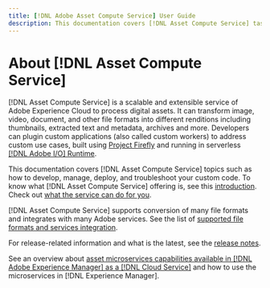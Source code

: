 ```yaml
---
title: [!DNL Adobe Asset Compute Service] User Guide
description: This documentation covers [!DNL Asset Compute Service] tasks such as introduction, how to develops, manage, deploy, and troubleshoot your custom code.
---
```


# About [!DNL Asset Compute Service]

[!DNL Asset Compute Service] is a scalable and extensible service of Adobe Experience Cloud to process digital assets. It can transform image, video, document, and other file formats into different renditions including thumbnails, extracted text and metadata, archives and more. Developers can plugin custom applications (also called custom workers) to address custom use cases, built using [Project Firefly](https://www.adobe.io/apis/experienceplatform/project-firefly/docs.html) and running in serverless [[!DNL Adobe I/O] Runtime](https://www.adobe.io/apis/experienceplatform/runtime.html).

This documentation covers [!DNL Asset Compute Service] topics such as how to develop, manage, deploy, and troubleshoot your custom code. To know what [!DNL Asset Compute Service] offering is, see this [introduction](introduction.md). Check out [what the service can do for you](introduction.md#possible-use-cases-benefits).

[!DNL Asset Compute Service] supports conversion of many file formats and integrates with many Adobe services. See the list of [supported file formats and services integration](https://experienceleague.adobe.com/docs/experience-manager-cloud-service/assets/file-format-support.html).

For release-related information and what is the latest, see the [release notes](/help/release-notes.md).

See an overview about [asset microservices capabilities available in [!DNL Adobe Experience Manager] as a [!DNL Cloud Service]](https://experienceleague.adobe.com/docs/experience-manager-cloud-service/assets/asset-microservices-overview.html) and how to use the microservices in [!DNL Experience Manager].

<!--
Possible to record the below info here in this landing page to centralize the miscellaneous info about Asset Compute Service?
 List of dependencies and requirements SDK, CLI, Devtools, etc.? Or may be a link to the prerequisites.
 Introduction video when Tech Marketing team shares one.
-->

